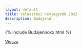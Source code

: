 ```yaml
---
layout: default
title: Választási névjegyzék 2022
description: Budajenő
---
```


{% include Budajenooxx.html %}

[Vissza](./)